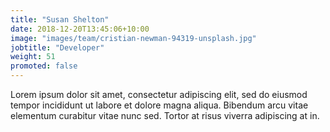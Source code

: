 ```yaml
---
title: "Susan Shelton"
date: 2018-12-20T13:45:06+10:00
image: "images/team/cristian-newman-94319-unsplash.jpg"
jobtitle: "Developer"
weight: 51
promoted: false
---
```


Lorem ipsum dolor sit amet, consectetur adipiscing elit, sed do eiusmod tempor incididunt ut labore et dolore magna aliqua. Bibendum arcu vitae elementum curabitur vitae nunc sed. Tortor at risus viverra adipiscing at in.
